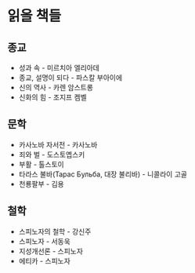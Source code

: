 # 읽을 책들

## 종교

* 성과 속 - 미르치아 엘리아데
* 종교, 설명이 되다 - 파스칼 부아이에
* 신의 역사 - 카렌 암스트롱
* 신화의 힘 - 조지프 켐벨

## 문학

* 카사노바 자서전 - 카사노바
* 죄와 벌 - 도스토옙스키
* 부활 - 톨스토이
* 타라스 불바(Тарас Бульба, 대장 불리바) - 니콜라이 고골
* 천룡팔부 - 김용

## 철학

* 스피노자의 철학 - 강신주
* 스피노자 - 서동욱
* 지성개선론 - 스피노자
* 에티카 - 스피노자

